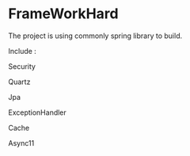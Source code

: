 # FrameWorkHard

The project is using commonly spring library to build.

Include :

Security

Quartz

Jpa

ExceptionHandler

Cache

Async11
